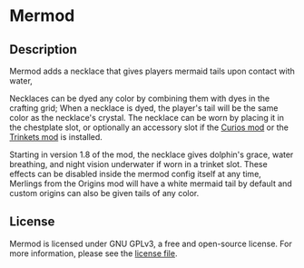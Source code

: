 # Mermod

## Description

Mermod adds a necklace that gives players mermaid tails upon contact with water, 

Necklaces can be dyed any color by combining them with dyes in the crafting grid; When a necklace is dyed, the player's tail will be the same color as the necklace's crystal. The necklace can be worn by placing it in the chestplate slot, or optionally an accessory slot if the [Curios mod](https://www.curseforge.com/minecraft/mc-mods/curios) or the [Trinkets mod](https://www.curseforge.com/minecraft/mc-mods/trinkets) is installed.

Starting in version 1.8 of the mod, the necklace gives dolphin's grace, water breathing, and night vision underwater if worn in a trinket slot. These effects can be disabled inside the mermod config itself at any time, Merlings from the Origins mod will have a white mermaid tail by default and custom origins can also be given tails of any color.

## License

Mermod is licensed under GNU GPLv3, a free and open-source license. For more information, please see the [license file](https://github.com/ThatPreston/Mermod-Fabric/blob/master/LICENSE).
